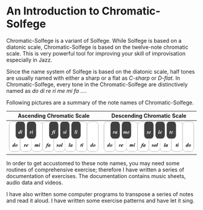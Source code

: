 An Introduction to Chromatic-Solfege
====================================

Chromatic-Solfege is a variant of Solfege. While Solfege is based on a diatonic
scale, Chromatic-Solfege is based on the twelve-note chromatic scale. This is
very powerful tool for improving your skill of improvisation especially 
in Jazz.

Since the name system of Solfege is based on the diatonic scale, half tones are 
usually named with either a sharp or a flat as *C-sharp* or *D-flat*. In 
Chromatic-Solfege, every tone in the Chromatic-Solfege are distinctively named 
as *do di re ri me mi fa ...*.

Following pictures are a summary of the note names of Chromatic-Solfege.

| Ascending Chromatic Scale | Descending Chromatic Scale |
|---------------------------|----------------------------|
| ![do di re ri mi fa fi sol si la li ti do][aug-small] | ![do ti te la le sol se fa mi me re ra do][dim-small] |

In order to get accustomed to these note names, you may need some routines of 
comprehensive exercise; therefore I have written a series of documentation of 
exercises. The documentation contains music sheets, audio data and videos.

I have also written some computer programs to transpose a series of notes and 
read it aloud. I have written some exercise patterns and have let it sing.


[aug-small]: ./docs/solfege-aug-small.png
[dim-small]: ./docs/solfege-dim-small.png
[vim-modeline]: # ( vim: set spell fo+=a: )
